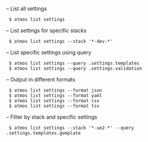 – List all settings
```
 $ atmos list settings
```

– List settings for specific stacks
```
 $ atmos list settings --stack '*-dev-*'
```

– List specific settings using query
```
 $ atmos list settings --query .settings.templates
 $ atmos list settings --query .settings.validation
```

– Output in different formats
```
 $ atmos list settings --format json
 $ atmos list settings --format yaml
 $ atmos list settings --format csv
 $ atmos list settings --format tsv
```

– Filter by stack and specific settings
```
 $ atmos list settings --stack '*-ue2-*' --query .settings.templates.gomplate
```
